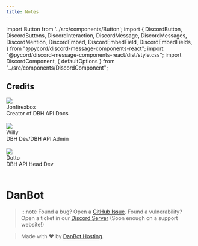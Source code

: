 ```yaml
---
title: Notes
---
```

import Button from '../src/components/Button'; 
import { DiscordButton, DiscordButtons, DiscordInteraction, DiscordMessage, DiscordMessages, DiscordMention, DiscordEmbed, DiscordEmbedField, DiscordEmbedFields, } from "@pycord/discord-message-components-react"; 
import "@pycord/discord-message-components-react/dist/style.css"; 
import DiscordComponent, { defaultOptions } from "../src/components/DiscordComponent";

## Credits

<div className="user_box">
  <img className="profile-picture-avatar" src="https://cdn.discordapp.com/avatars/856176853719187506/b8c835a2c8598bd98b72653c0fe21dad.png?size=1024"/>
  <div className="name">
    Jonfirexbox
  </div>
  <div className="comment">
  Creator of DBH API Docs
  </div>
</div>
<br/>
<div className="user_box">
  <img className="profile-picture-avatar" src="https://cdn.discordapp.com/avatars/853158265466257448/35eb8b32381055e896a6a2c6368065dd.png?size=1024"/>
  <div className="name">
    Willy
  </div>
  <div className="comment">
  DBH Dev/DBH API Admin
  </div>
</div>
<br/>
<div className="user_box">
  <img className="profile-picture-avatar" src="https://cdn.discordapp.com/avatars/599204289088585738/186beb3119e2c3763f11e2cd35882873.png?size=1024"/>
  <div className="name">
    Dotto
  </div>
  <div className="comment">
  DBH API Head Dev
  </div>
</div>
<br/>

# DanBot

> :::note
> Found a bug? Open a [GitHub Issue](https://github.com/DanBot-Hosting/DBH-BOT-API/issues/new). Found a vulnerability? Open a ticket in our [Discord Server](https://discord.gg/dbh) (Soon enough on a support website!)

> Made with ❤️ by [DanBot Hosting](https://danbot.host).
